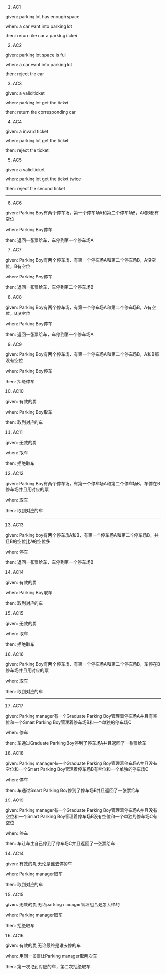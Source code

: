 1. AC1

given: parking lot has enough space

when: a car want into parking lot 

then: return the car a parking ticket 

2. AC2

given: parking lot space is full

when: a car want into parking lot

then: reject the car  

3. AC3

given: a valid ticket

when: parking lot get the ticket

then: return the corresponding car 

4. AC4

given: a invalid ticket

when: parking lot get the ticket

then: reject the ticket

5. AC5

given: a valid ticket

when: parking lot get the ticket twice

then: reject the second ticket

---

6. AC6

given: Parking Boy有两个停车场，第一个停车场A和第二个停车场B，A和B都有空位

when: Parking Boy停车

then: 返回一张票给车，车停到第一个停车场A

7. AC7

given: Parking Boy有两个停车场，有第一个停车场A和第二个停车场B，A没空位，B有空位

when: Parking Boy停车

then: 返回一张票给车，车停到第二个停车场B

8. AC8

given: Parking Boy有两个停车场，有第一个停车场A和第二个停车场B，A有空位，B没空位

when: Parking Boy停车

then: 返回一张票给车，车停到第一个停车场A

9. AC9

given: Parking Boy有两个停车场，有第一个停车场A和第二个停车场B，A和B都没有空位

when: Parking Boy停车

then: 拒绝停车

10. AC10

given: 有效的票

when: Parking Boy取车

then: 取到对应的车

11. AC11

given: 无效的票

when: 取车

then: 拒绝取车

12. AC12

given: Parking Boy有两个停车场，有第一个停车场A和第二个停车场B，车停在B停车场并且用对应的票

when: 取车

then: 取到对应的车

---

13. AC13

given: Parking boy有两个停车场A和B，有第一个停车场A和第二个停车场B，并且B的空位比A的空位多

when: 停车

then: 返回一张票给车，车停到第一个停车场B

14. AC14

given: 有效的票

when: Parking Boy取车

then: 取到对应的车

15. AC15

given: 无效的票

when: 取车

then: 拒绝取车

16. AC16

given: Parking Boy有两个停车场，有第一个停车场A和第二个停车场B，车停在B停车场并且用对应的票

when: 取车

then: 取到对应的车

---

17. AC17

given: Parking manager有一个Graduate Parking Boy管理着停车场A并且有空位和一个Smart Parking Boy管理着停车场B和一个单独的停车场C

when: 停车

then: 车通过Graduate Parking Boy停到了停车场A并且返回了一张票给车

18. AC18

given: Parking manager有一个Graduate Parking Boy管理着停车场A并且没有空位和一个Smart Parking Boy管理着停车场B有空位和一个单独的停车场C

when: 停车

then: 车通过Smart Parking Boy停到了停车场B并且返回了一张票给车

19. AC19

given: Parking manager有一个Graduate Parking Boy管理着停车场A并且没有空位和一个Smart Parking Boy管理着停车场B没有空位和一个单独的停车场C有空位

when: 停车

then: 车让车主自己停到了停车场C并且返回了一张票给车


14. AC14

given: 有效的票,无论是谁去停的车

when: Parking manager取车

then: 取到对应的车

15. AC15

given: 无效的票,无论parking manager管理组合是怎么样的

when: Parking manager取车

then: 拒绝取车

16. AC16

given: 有效的票,无论最终是谁去停的车

when: 用同一张票让Parking manager取两次车

then: 第一次取到对应的车，第二次拒绝取车
